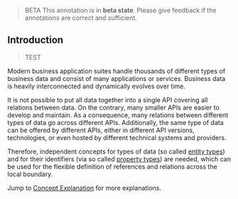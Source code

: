 > <span className="feature-status-beta" >BETA</span> This annotation is in **beta state**. Please give feedback if the annotations are correct and sufficient.

## Introduction

> TEST

Modern business application suites handle thousands of different types of business data and consist of many applications or services.
Business data is heavily interconnected and dynamically evolves over time.

It is not possible to put all data together into a single API covering all relations between data. On the contrary, many smaller APIs are easier to develop and maintain.
As a consequence, many relations between different types of data go across different APIs.
Additionally, the same type of data can be offered by different APIs, either in different API versions, technologies, or even hosted by different technical systems and providers.

Therefore, independent concepts for types of data (so called [entity types](#entity-type)) and for their identifiers (via so called [property types](#property-type)) are needed, which can be used for the flexible definition of references and relations across the local boundary.

Jump to [Concept Explanation](#concept-explanation) for more explanations.
